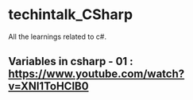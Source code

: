 # techintalk_CSharp
All the learnings related to c#.

## Variables in csharp - 01 : https://www.youtube.com/watch?v=XNI1ToHClB0

